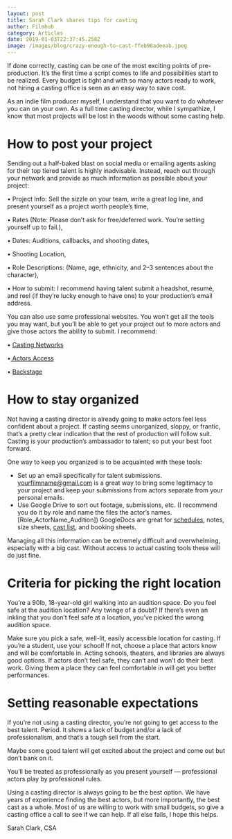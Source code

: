 ```yaml
---
layout: post
title: Sarah Clark shares tips for casting
author: Filmhub
category: Articles
date: 2019-01-03T22:37:45.258Z
image: /images/blog/crazy-enough-to-cast-ffeb98adeeab.jpeg
---
```

If done correctly, casting can be one of the most exciting points of pre-production. It’s the first time a script comes to life and possibilities start to be realized. Every budget is tight and with so many actors ready to work, not hiring a casting office is seen as an easy way to save cost.

As an indie film producer myself, I understand that you want to do whatever you can on your own. As a full time casting director, while I sympathize, I know that most projects will be lost in the woods without some casting help.

# How to post your project

Sending out a half-baked blast on social media or emailing agents asking for their top tiered talent is highly inadvisable. Instead, reach out through your network and provide as much information as possible about your project:

• Project Info: Sell the sizzle on your team, write a great log line, and present yourself as a project worth people’s time,

• Rates (Note: Please don’t ask for free/deferred work. You’re setting yourself up to fail.),

• Dates: Auditions, callbacks, and shooting dates,

• Shooting Location,

• Role Descriptions: (Name, age, ethnicity, and 2–3 sentences about the character),

• How to submit: I recommend having talent submit a headshot, resumé, and reel (if they’re lucky enough to have one) to your production’s email address.

You can also use some professional websites. You won’t get all the tools you may want, but you’ll be able to get your project out to more actors and give those actors the ability to submit. I recommend:

• [Casting Networks](http://bit.ly/2ENVAZf)

•[ Actors Access](http://bit.ly/2rUd0vA)

• [Backstage](http://bit.ly/2CDoWb5)

# How to stay organized

Not having a casting director is already going to make actors feel less confident about a project. If casting seems unorganized, sloppy, or frantic, that’s a pretty clear indication that the rest of production will follow suit. Casting is your production’s ambassador to talent; so put your best foot forward.

One way to keep you organized is to be acquainted with these tools:

* Set up an email specifically for talent submissions. yourfilmname@gmail.com is a great way to bring some legitimacy to your project and keep your submissions from actors separate from your personal emails.
* Use Google Drive to sort out footage, submissions, etc. (I recommend you do it by role and name the files the actor’s names.\[Role_ActorName_Audition]) GoogleDocs are great for [schedules](http://bit.ly/fhq_castingschedule), notes, size sheets, [cast list](http://bit.ly/fhq_castlist), and booking sheets.

Managing all this information can be extremely difficult and overwhelming, especially with a big cast. Without access to actual casting tools these will do just fine.

# Criteria for picking the right location

You’re a 90lb, 18-year-old girl walking into an audition space. Do you feel safe at the audition location? Any twinge of a doubt? If there’s even an inkling that you don’t feel safe at a location, you’ve picked the wrong audition space.

Make sure you pick a safe, well-lit, easily accessible location for casting. If you’re a student, use your school! If not, choose a place that actors know and will be comfortable in. Acting schools, theaters, and libraries are always good options. If actors don’t feel safe, they can’t and won’t do their best work. Giving them a place they can feel comfortable in will get you better performances.

# Setting reasonable expectations

If you’re not using a casting director, you’re not going to get access to the best talent. Period. It shows a lack of budget and/or a lack of professionalism, and that’s a tough sell from the start.

Maybe some good talent will get excited about the project and come out but don’t bank on it.

You’ll be treated as professionally as you present yourself — professional actors play by professional rules.

Using a casting director is always going to be the best option. We have years of experience finding the best actors, but more importantly, the best cast as a whole. Most of us are willing to work with small budgets, so give a casting office a call to see if we can help. If all else fails, I hope this helps.

Sarah Clark, CSA

